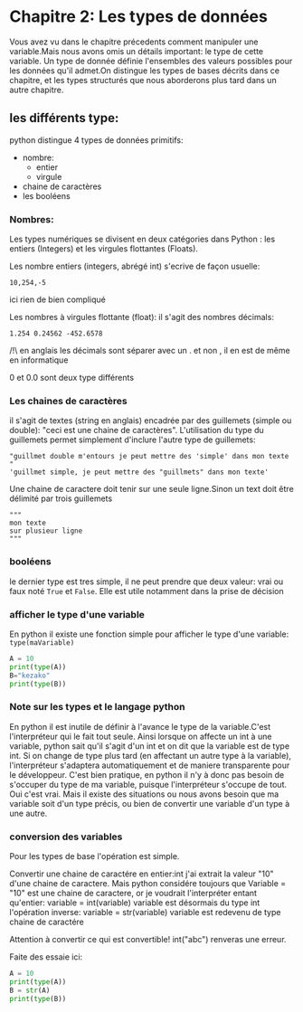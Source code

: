 # Chapitre 2: Les types de données

Vous avez vu dans le chapitre précedents comment manipuler une variable.Mais nous avons omis un détails important: le type de cette variable.
Un type de donnée définie l'ensembles des valeurs possibles pour les données qu'il admet.On distingue les types de bases décrits dans ce chapitre,
et les types structurés que nous aborderons plus tard dans un autre chapitre.

## les différents type:
python distingue 4 types de données primitifs:
+ nombre:
  - entier
  - virgule
+ chaine de caractères
+ les booléens


### Nombres:
Les types numériques se divisent en deux catégories dans Python : les entiers (Integers) et les virgules flottantes (Floats).

Les nombre entiers (integers, abrégé int) s'ecrive de façon usuelle:
```
10,254,-5
```
ici rien de bien compliqué

Les nombres à virgules flottante (float): il s'agit des nombres décimals:
```
1.254 0.24562 -452.6578
```

/!\ en anglais les décimals sont séparer avec un . et non ,
il en est de même en informatique


0 et 0.0 sont deux type différents

### Les chaines de caractères
il s'agit de textes (string en anglais) encadrée par des guillemets (simple ou double): "ceci est une chaine de caractères".
L'utilisation du type du guillemets permet simplement d'inclure l'autre type de guillemets:
```
"guillmet double m'entours je peut mettre des 'simple' dans mon texte "
'guillmet simple, je peut mettre des "guillmets" dans mon texte'
```

Une chaine de caractere doit tenir sur une seule ligne.Sinon un text doit être délimité par trois guillemets
```
"""
mon texte
sur plusieur ligne
"""
```

### booléens
le dernier type est tres simple, il ne peut prendre que deux valeur: vrai ou faux
noté ``` True ``` et ``` False ```. Elle est utile notamment dans la prise de décision



### afficher le type d'une variable
En python il existe une fonction simple pour afficher le type d'une variable: ``` type(maVariable) ```

```python runnable
A = 10
print(type(A))
B="kezako"
print(type(B))
```


### Note sur les types et le langage python

En python il est inutile de définir à l'avance le type de la variable.C'est l'interpréteur qui le fait tout seule.
Ainsi lorsque on affecte un int à une variable, python sait qu'il s'agit d'un int et on dit que la variable est de type int.
Si on change de type plus tard (en affectant un autre type à la variable), l'interpréteur s'adaptera automatiquement et de maniere transparente pour le développeur.
C'est bien pratique, en python il n'y à donc pas besoin de s'occuper du type de ma variable, puisque l'interpréteur s'occupe de tout.
Oui c'est vrai. Mais il existe des situations ou nous avons besoin que ma variable soit d'un type précis, ou bien de convertir une variable d'un type à une autre.

### conversion des variables
Pour les types de base l'opération est simple.

Convertir une chaine de caractére en entier:int
j'ai extrait la valeur "10" d'une chaine de caractere. Mais python considére toujours que Variable = "10" est une chaine de caractere, or je voudrait l'interpréter entant qu'entier:
variable = int(variable)
variable est désormais du type int
l'opération inverse:
variable = str(variable)
variable est redevenu de type chaine de caractére

Attention à convertir ce qui est convertible! int("abc") renveras une erreur.

Faite des essaie ici:
```python runnable
A = 10
print(type(A))
B = str(A)
print(type(B))
```
